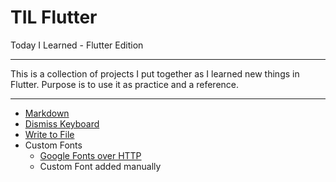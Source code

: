 # TIL Flutter
Today I Learned - Flutter Edition

---

This is a collection of projects I put together as I learned new things in Flutter. Purpose is to use it as practice and a reference.

---

* [Markdown](https://github.com/Isuru-Nanayakkara/TIL-Flutter/tree/main/markdown_demo)
* [Dismiss Keyboard](https://github.com/Isuru-Nanayakkara/TIL-Flutter/tree/main/dismiss_keyboard_demo)
* [Write to File](https://github.com/Isuru-Nanayakkara/TIL-Flutter/tree/main/write_to_file)
* Custom Fonts
	* [Google Fonts over HTTP](https://github.com/Isuru-Nanayakkara/TIL-Flutter/tree/main/custom_fonts/google_fonts_demo)
	* Custom Font added manually